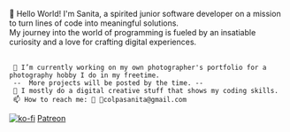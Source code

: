 

👋 Hello World! I'm Sanita, a spirited junior software developer on a mission to turn lines of code into meaningful solutions.<br>
    My journey into the world of programming is fueled by an insatiable curiosity and a love for crafting digital experiences. <br><br>
    
     
     🔭 I’m currently working on my own photographer's portfolio for a photography hobby I do in my freetime. 
     --  More projects will be posted by the time. -- 
     🚀 I mostly do a digital creative stuff that shows my coding skills.
     📫 How to reach me: 🐤 📧colpasanita@gmail.com

[![ko-fi](https://ko-fi.com/img/githubbutton_sm.svg)](https://ko-fi.com/sanitadev) [Patreon](https://patreon.com/SanitaDev)
